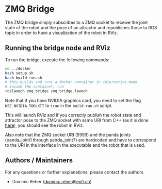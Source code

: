 # ZMQ Bridge

The ZMQ bridge simply subscribes to a ZMQ socket to receive the joint state of the robot and the pose of an attractor
and republishes those to ROS topic in order to have a visualization of the robot in RViz.

## Running the bridge node and RViz

To run the bridge, execute the following commands:

```bash
cd ../docker
bash setup.sh
bash build-run.sh
# this builds and runs a docker container in interactive mode
# inside the container, run
roslaunch zmq_bridge zmq_bridge.launch
```

Note that if you have NVIDIA graphics card, you need to set the flag `USE_NVIDIA_TOOLKIT` to `true` in
the `build-run.sh` script.

This will launch RViz and if you correctly publish the robot state and attractor pose to the ZMQ socket with same URI
from C++ (as it is done [here](../../control/executables/simple_joy_attractor.cpp)), you should see the robot in RViz.

Also note that the ZMQ socket URI (9999) and the panda joints (panda_joint1 through panda_joint7) are hardcoded and have
to correspond to the URI in the interface in the executable and the robot that is used.

## Authors / Maintainers

For any questions or further explanations, please contact the authors.

- Dominic Reber ([dominic.reber@epfl.ch](mailto:dominic.reber@epfl.ch))
